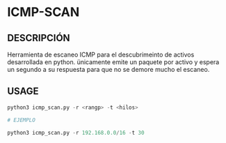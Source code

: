 # ICMP-SCAN

## DESCRIPCIÓN

Herramienta de escaneo ICMP para el descubrimeinto de activos desarrollada en python. ünicamente emite un paquete por activo y espera un segundo a su respuesta para que no se demore mucho el escaneo. 

## USAGE


```python
python3 icmp_scan.py -r <rangp> -t <hilos>

# EJEMPLO

python3 icmp_scan.py -r 192.168.0.0/16 -t 30
```


